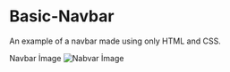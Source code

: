 # Basic-Navbar
 An example of a navbar made using only HTML and CSS.

Navbar İmage
![Nabvar İmage](https://github.com/isaddemir/Basic-Navbar/blob/main/images/Navbar%20%C4%B0mage.jpg)
